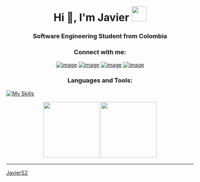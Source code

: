 <h1 align="center">Hi 👋, I'm Javier <img height="40" src="https://emoji.gg/assets/emoji/7333-parrotdance.gif"></h1>
<h3 align="center">Software Engineering Student from Colombia</h3>

<h3 align="center">Connect with me:</h3>
<div align="center">

[![image](https://img.shields.io/badge/LinkedIn-0077B5?style=for-the-badge&logo=linkedin&logoColor=white)](https://www.linkedin.com/in/)
[![image](https://img.shields.io/badge/Instagram-E4405F?style=for-the-badge&logo=instagram&logoColor=white)](https://www.instagram.com/)
[![image](https://img.shields.io/badge/Twitter-1DA1F2?style=for-the-badge&logo=twitter&logoColor=white)](https://twitter.com/)
[![image](https://img.shields.io/badge/Gmail-D14836?style=for-the-badge&logo=gmail&logoColor=white)](mailto:)
  
</div>

<h3 align="center">Languages and Tools:</h3>

[![My Skills](https://skillicons.dev/icons?i=js,html,css,wasm)](https://skillicons.dev)

<p align= "center">
  <img height= "150" src="https://github-readme-stats.vercel.app/api?username=JavierS2&theme=react&show_icons=true&include_all_commits=true" />
  <img height= "150" src="https://github-readme-stats.vercel.app/api/top-langs/?username=JavierS2&theme=react&layout=compact" />
</p>

------

[JavierS2](https://github.com/JavierS2)
